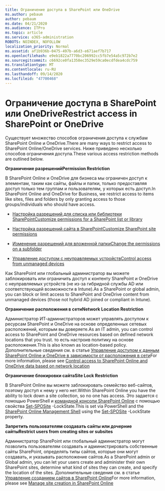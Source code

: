 ```yaml
---
title: Ограничение доступа в SharePoint или OneDrive
ms.author: pebaum
author: pebaum
ms.date: 04/21/2020
ms.audience: ITPro
ms.topic: article
ms.service: o365-administration
ROBOTS: NOINDEX, NOFOLLOW
localization_priority: Normal
ms.assetid: af1b936b-0475-497b-a6d3-e671aef7b717
ms.openlocfilehash: e9eb1822a7770bc206992cc5fb7e54a5c972b7e2
ms.sourcegitcommit: c6692ce0fa1358ec3529e59ca0ecdfdea4cdc759
ms.translationtype: MT
ms.contentlocale: ru-RU
ms.lasthandoff: 09/14/2020
ms.locfileid: "47700468"
---
```

# <a name="restrict-access-in-sharepoint-or-onedrive"></a><span data-ttu-id="7aca7-102">Ограничение доступа в SharePoint или OneDrive</span><span class="sxs-lookup"><span data-stu-id="7aca7-102">Restrict access in SharePoint or OneDrive</span></span>

<span data-ttu-id="7aca7-103">Существует множество способов ограничения доступа к службам SharePoint Online и OneDrive.</span><span class="sxs-lookup"><span data-stu-id="7aca7-103">There are many ways to restrict access to SharePoint Online/OneDrive services.</span></span> <span data-ttu-id="7aca7-104">Ниже приведено несколько способов ограничения доступа.</span><span class="sxs-lookup"><span data-stu-id="7aca7-104">These various access restriction methods are outlined below.</span></span> 

<span data-ttu-id="7aca7-105">**Ограничение разрешений**</span><span class="sxs-lookup"><span data-stu-id="7aca7-105">**Permission Restriction**</span></span>

<span data-ttu-id="7aca7-106">В SharePoint Online и OneDrive для бизнеса мы ограничен доступ к элементам, таким как сайты, файлы и папки, только предоставляя доступ только тем группам и пользователям, у которых есть доступ.</span><span class="sxs-lookup"><span data-stu-id="7aca7-106">In SharePoint Online and OneDrive for Business, we restrict access to items like sites, files and folders by only granting access to those groups/individuals who should have access.</span></span>

- [<span data-ttu-id="7aca7-107">Настройка разрешений для списка или библиотеки SharePoint</span><span class="sxs-lookup"><span data-stu-id="7aca7-107">Customize permissions for a SharePoint list or library</span></span>](https://support.office.com/article/Customize-permissions-for-a-SharePoint-list-or-library-02d770f3-59eb-4910-a608-5f84cc297782)

- [<span data-ttu-id="7aca7-108">Настройка разрешений сайта в SharePoint</span><span class="sxs-lookup"><span data-stu-id="7aca7-108">Customize SharePoint site permissions</span></span>](https://docs.microsoft.com/sharepoint/customize-sharepoint-site-permissions)

- [<span data-ttu-id="7aca7-109">Изменение разрешений для вложенной папки</span><span class="sxs-lookup"><span data-stu-id="7aca7-109">Change the permissions on a subfolder</span></span>](https://support.office.com/article/Change-the-permissions-on-a-subfolder-5427BD7C-F20A-4F75-8CF2-5359DD45A1A6)

- [<span data-ttu-id="7aca7-110">Управление доступом с неуправляемых устройств</span><span class="sxs-lookup"><span data-stu-id="7aca7-110">Control access from unmanaged devices</span></span>](https://docs.microsoft.com/sharepoint/control-access-from-unmanaged-devices)

<span data-ttu-id="7aca7-111">Как SharePoint или глобальный администратор вы можете заблокировать или ограничить доступ к контенту SharePoint и OneDrive с неуправляемых устройств (не из-за гибридной службы AD или соответствующей возможности в Intune).</span><span class="sxs-lookup"><span data-stu-id="7aca7-111">As a SharePoint or global admin, you can block or limit access to SharePoint and OneDrive content from unmanaged devices (those not hybrid AD joined or compliant in Intune).</span></span>

<span data-ttu-id="7aca7-112">**Ограничение расположения в сети**</span><span class="sxs-lookup"><span data-stu-id="7aca7-112">**Network Location Restriction**</span></span>

<span data-ttu-id="7aca7-113">Администратор ИТ-администраторов может управлять доступом к ресурсам SharePoint и OneDrive на основе определенных сетевых расположений, которым вы доверяете.</span><span class="sxs-lookup"><span data-stu-id="7aca7-113">As an IT admin, you can control access to SharePoint and OneDrive resources based on defined network locations that you trust.</span></span> <span data-ttu-id="7aca7-114">то есть настроив политику на основе расположения.</span><span class="sxs-lookup"><span data-stu-id="7aca7-114">This is also known as location-based policy.</span></span> <span data-ttu-id="7aca7-115">Дополнительные сведения см. в статье [Управление доступом к данным SharePoint Online и OneDrive в зависимости от расположения в сети](https://docs.microsoft.com/sharepoint/control-access-based-on-network-location)</span><span class="sxs-lookup"><span data-stu-id="7aca7-115">For more information, please see [Control access to SharePoint Online and OneDrive data based on network location](https://docs.microsoft.com/sharepoint/control-access-based-on-network-location)</span></span>

<span data-ttu-id="7aca7-116">**Ограничение блокировки сайта**</span><span class="sxs-lookup"><span data-stu-id="7aca7-116">**Site Lock Restriction**</span></span> 

<span data-ttu-id="7aca7-117">В SharePoint Online вы можете заблокировать семейство веб-сайтов, поэтому доступ к нему у него нет.</span><span class="sxs-lookup"><span data-stu-id="7aca7-117">Within SharePoint Online you have the ability to lock down a site collection, so no one has access.</span></span> <span data-ttu-id="7aca7-118">Это задается с помощью PowerShell и [командной консоли SharePoint Online](https://docs.microsoft.com/powershell/sharepoint/sharepoint-online/connect-sharepoint-online?view=sharepoint-ps) с помощью свойства [Set-SPOSite](https://docs.microsoft.com/powershell/module/sharepoint-online/set-sposite?view=sharepoint-ps) -LockState.</span><span class="sxs-lookup"><span data-stu-id="7aca7-118">This is set via PowerShell and the [SharePoint Online Management Shell](https://docs.microsoft.com/powershell/sharepoint/sharepoint-online/connect-sharepoint-online?view=sharepoint-ps) using the [Set-SPOSite](https://docs.microsoft.com/powershell/module/sharepoint-online/set-sposite?view=sharepoint-ps) -LockState property.</span></span>

<span data-ttu-id="7aca7-119">**Запретить пользователям создавать сайты или дочерние сайты**</span><span class="sxs-lookup"><span data-stu-id="7aca7-119">**Restrict users from creating sites or subsites**</span></span>

<span data-ttu-id="7aca7-120">Администратор SharePoint или глобальный администратор могут позволить пользователям создавать и администрировать собственные сайты SharePoint, определять типы сайтов, которые они могут создавать, и указывать расположение сайтов.</span><span class="sxs-lookup"><span data-stu-id="7aca7-120">As a SharePoint admin or Global admin, you can let your users create and administer their own SharePoint sites, determine what kind of sites they can create, and specify the location of the sites.</span></span> <span data-ttu-id="7aca7-121">Дополнительные сведения см. в статье [Управление созданием сайтов в SharePoint Online](https://docs.microsoft.com/sharepoint/manage-site-creation)</span><span class="sxs-lookup"><span data-stu-id="7aca7-121">For more information, please see [Manage site creation in SharePoint Online](https://docs.microsoft.com/sharepoint/manage-site-creation)</span></span>

